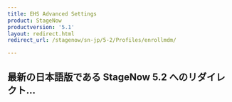 ```yaml
---
title: EHS Advanced Settings
product: StageNow
productversion: '5.1'
layout: redirect.html
redirect_url: /stagenow/sn-jp/5-2/Profiles/enrollmdm/

---
```


## 最新の日本語版である StageNow 5.2 へのリダイレクト...






